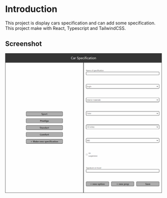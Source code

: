 # Introduction

This project is display cars specification and can add some specification.
This project make with React, Typescript and TailwindCSS.

## Screenshot

<img src="./screenshot/screenshot.jpg" />
